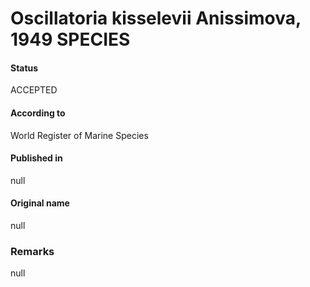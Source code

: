 # Oscillatoria kisselevii Anissimova, 1949 SPECIES

#### Status
ACCEPTED

#### According to
World Register of Marine Species

#### Published in
null

#### Original name
null

### Remarks
null